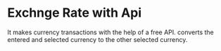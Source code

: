 # Exchnge Rate with Api
 It makes currency transactions with the help of a free API. converts the entered and selected currency to the other selected currency.
